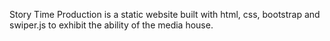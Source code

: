 Story Time Production  is a static website built with html, css, bootstrap and swiper.js to exhibit the ability of the media house.